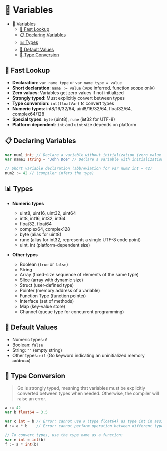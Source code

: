 # 📝 Variables

- [📝 Variables](#-variables)
  - [👀 Fast Lookup](#-fast-lookup)
  - [📋 Declaring Variables](#-declaring-variables)
  - [📊 Types](#-types)
  - [🔄 Default Values](#-default-values)
  - [🔁 Type Conversion](#-type-conversion)

## 👀 Fast Lookup

- **Declaration**: `var name type` or `var name type = value`
- **Short declaration**: `name := value` (type inferred, function scope only)
- **Zero values**: Variables get zero values if not initialized
- **Strongly typed**: Must explicitly convert between types
- **Type conversion**: `int(floatVar)` to convert types
- **Numeric types**: int8/16/32/64, uint8/16/32/64, float32/64, complex64/128
- **Special types**: `byte` (uint8), `rune` (int32 for UTF-8)
- **Platform dependent**: `int` and `uint` size depends on platform

## 📋 Declaring Variables

```go
var num1 int; // Declare a variable without initialization (zero value will be assigned)
var name1 string = "John Doe" // Declare a variable with initialization

// Short variable declaration (abbreviation for var num2 int = 42)
num2 := 42 // (compiler infers the type)
```

## 📊 Types

- **Numeric types**
  - uint8, uint16, uint32, uint64
  - int8, int16, int32, int64
  - float32, float64
  - complex64, complex128
  - byte (alias for uint8)
  - rune (alias for int32, represents a single UTF-8 code point)
  - uint, int (platform-dependent size)

- **Other types**
  - Boolean (`true` or `false`)
  - String
  - Array (fixed-size sequence of elements of the same type)
  - Slice (array with dynamic size)
  - Struct (user-defined type)
  - Pointer (memory address of a variable)
  - Function Type (function pointer)
  - Interface (set of methods)
  - Map (key-value store)
  - Channel (queue type for concurrent programming)

## 🔄 Default Values

- Numeric types: `0`
- Boolean: `false`
- String: `""` (empty string)
- Other types: `nil` (Go keyword indicating an uninitialized memory address)

## 🔁 Type Conversion

> Go is strongly typed, meaning that variables must be explicitly converted between types when needed. Otherwise, the compiler will raise an error.

```go
a := 42
var b float64 = 3.5

var c int = b // Error: cannot use b (type float64) as type int in assignment
d := a * b    // Error: cannot perform operation between different types

// To convert types, use the type name as a function:
var e int = int(b)
f := a * int(b)
```
